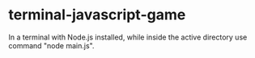 # terminal-javascript-game
In a terminal with Node.js installed, while inside the active directory use command "node main.js".